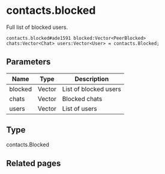 # contacts.blocked
Full list of blocked users.

```
contacts.blocked#ade1591 blocked:Vector<PeerBlocked> chats:Vector<Chat> users:Vector<User> = contacts.Blocked;
```

## Parameters
| Name | Type | Description |
| ---- | :----: | ----------- |
| blocked | Vector<PeerBlocked> | List of blocked users |
| chats | Vector<Chat> | Blocked chats |
| users | Vector<User> | List of users |


## Type
contacts.Blocked

## Related pages
